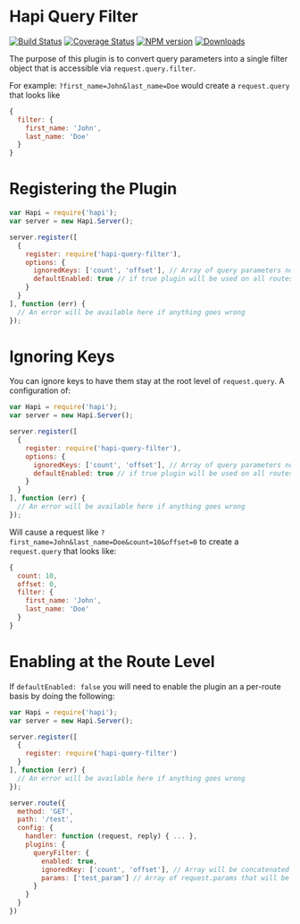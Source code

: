 # Hapi Query Filter
[![Build Status](https://travis-ci.org/lob/hapi-query-filter.svg)](https://travis-ci.org/lob/hapi-query-filter)
[![Coverage Status](https://coveralls.io/repos/lob/hapi-query-filter/badge.svg?branch=master)](https://coveralls.io/r/lob/hapi-query-filter?branch=master)
[![NPM version](https://badge.fury.io/js/hapi-query-filters.svg)](https://npmjs.org/package/hapi-query-filters)
[![Downloads](http://img.shields.io/npm/dm/hapi-query-filters.svg)](https://npmjs.org/package/hapi-query-filters)

The purpose of this plugin is to convert query parameters into a single filter object that is accessible via `request.query.filter`.

For example: `?first_name=John&last_name=Doe` would create a `request.query` that looks like
```javascript
{
  filter: {
    first_name: 'John',
    last_name: 'Doe'
  }
}
```

# Registering the Plugin
```javascript
var Hapi = require('hapi');
var server = new Hapi.Server();

server.register([
  {
    register: require('hapi-query-filter'),
    options: {
      ignoredKeys: ['count', 'offset'], // Array of query parameters not to convert to filter object
      defaultEnabled: true // if true plugin will be used on all routes
    }
  }
], function (err) {
  // An error will be available here if anything goes wrong
});
```

# Ignoring Keys
You can ignore keys to have them stay at the root level of `request.query`. A configuration of:

```javascript
var Hapi = require('hapi');
var server = new Hapi.Server();

server.register([
  {
    register: require('hapi-query-filter'),
    options: {
      ignoredKeys: ['count', 'offset'], // Array of query parameters not to convert to filter object
      defaultEnabled: true // if true plugin will be used on all routes
    }
  }
], function (err) {
  // An error will be available here if anything goes wrong
});
```

Will cause a request like `?first_name=John&last_name=Doe&count=10&offset=0` to create a `request.query` that looks like:
```javascript
{
  count: 10,
  offset: 0,
  filter: {
    first_name: 'John', 
    last_name: 'Doe'
  }
}
```

# Enabling at the Route Level
If `defaultEnabled: false` you will need to enable the plugin an a per-route basis by doing the following:
```javascript
var Hapi = require('hapi');
var server = new Hapi.Server();

server.register([
  {
    register: require('hapi-query-filter')
  }
], function (err) {
  // An error will be available here if anything goes wrong
});

server.route({
  method: 'GET',
  path: '/test',
  config: {
    handler: function (request, reply) { ... },
    plugins: {
      queryFilter: {
        enabled: true,
        ignoredKey: ['count', 'offset'], // Array will be concatenated with the ignoredKeys set at register
        params: ['test_param'] // Array of request.params that will be put into filter object
      }
    }
  }
})
```
